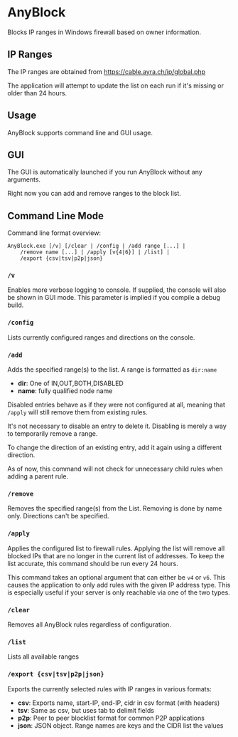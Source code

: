 # AnyBlock

Blocks IP ranges in Windows firewall based on owner information.

## IP Ranges

The IP ranges are obtained from https://cable.ayra.ch/ip/global.php

The application will attempt to update the list on each run if it's missing or older than 24 hours.

## Usage

AnyBlock supports command line and GUI usage.

## GUI

The GUI is automatically launched if you run AnyBlock without any arguments.

Right now you can add and remove ranges to the block list.

## Command Line Mode

Command line format overview:

    AnyBlock.exe [/v] [/clear | /config | /add range [...] |
		/remove name [...] | /apply [v{4|6}] | /list] |
		/export {csv|tsv|p2p|json}

### `/v`

Enables more verbose logging to console.
If supplied, the console will also be shown in GUI mode.
This parameter is implied if you compile a debug build.

### `/config`

Lists currently configured ranges and directions on the console.

### `/add`

Adds the specified range(s) to the list.
A range is formatted as `dir:name`

- **dir**: One of IN,OUT,BOTH,DISABLED
- **name**: fully qualified node name

Disabled entries behave as if they were not configured at all,
meaning that `/apply` will still remove them from existing rules.

It's not necessary to disable an entry to delete it.
Disabling is merely a way to temporarily remove a range.

To change the direction of an existing entry,
add it again using a different direction.

As of now, this command will not check for unnecessary child rules when adding a parent rule.

### `/remove`

Removes the specified range(s) from the List.
Removing is done by name only. Directions can't be specified.

### `/apply`

Applies the configured list to firewall rules.
Applying the list will remove all blocked IPs that are no longer in the current list of addresses.
To keep the list accurate, this command should be run every 24 hours.

This command takes an optional argument that can either be `v4` or `v6`.
This causes the application to only add rules with the given IP address type.
This is especially useful if your server is only reachable via one of the two types.

### `/clear`

Removes all AnyBlock rules regardless of configuration.

### `/list`

Lists all available ranges

### `/export {csv|tsv|p2p|json}`

Exports the currently selected rules with IP ranges in various formats:

- **csv**: Exports name, start-IP, end-IP, cidr in csv format (with headers)
- **tsv**: Same as csv, but uses tab to delimit fields
- **p2p**: Peer to peer blocklist format for common P2P applications
- **json**: JSON object. Range names are keys and the CIDR list the values

